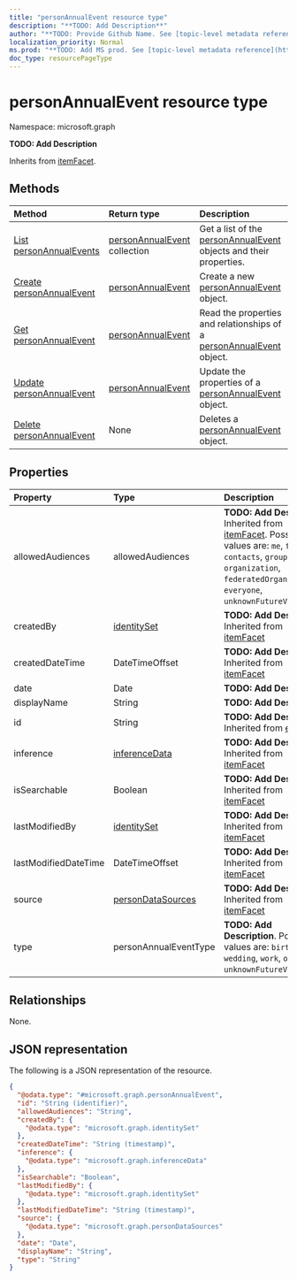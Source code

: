 ```yaml
---
title: "personAnnualEvent resource type"
description: "**TODO: Add Description**"
author: "**TODO: Provide Github Name. See [topic-level metadata reference](https://msgo.azurewebsites.net/add/document/guidelines/metadata.html#topic-level-metadata)**"
localization_priority: Normal
ms.prod: "**TODO: Add MS prod. See [topic-level metadata reference](https://msgo.azurewebsites.net/add/document/guidelines/metadata.html#topic-level-metadata)**"
doc_type: resourcePageType
---
```


# personAnnualEvent resource type

Namespace: microsoft.graph



**TODO: Add Description**


Inherits from [itemFacet](../resources/itemfacet.md).

## Methods
|Method|Return type|Description|
|:---|:---|:---|
|[List personAnnualEvents](../api/personannualevent-list.md)|[personAnnualEvent](../resources/personannualevent.md) collection|Get a list of the [personAnnualEvent](../resources/personannualevent.md) objects and their properties.|
|[Create personAnnualEvent](../api/personannualevent-create.md)|[personAnnualEvent](../resources/personannualevent.md)|Create a new [personAnnualEvent](../resources/personannualevent.md) object.|
|[Get personAnnualEvent](../api/personannualevent-get.md)|[personAnnualEvent](../resources/personannualevent.md)|Read the properties and relationships of a [personAnnualEvent](../resources/personannualevent.md) object.|
|[Update personAnnualEvent](../api/personannualevent-update.md)|[personAnnualEvent](../resources/personannualevent.md)|Update the properties of a [personAnnualEvent](../resources/personannualevent.md) object.|
|[Delete personAnnualEvent](../api/personannualevent-delete.md)|None|Deletes a [personAnnualEvent](../resources/personannualevent.md) object.|

## Properties
|Property|Type|Description|
|:---|:---|:---|
|allowedAudiences|allowedAudiences|**TODO: Add Description** Inherited from [itemFacet](../resources/itemfacet.md). Possible values are: `me`, `family`, `contacts`, `groupMembers`, `organization`, `federatedOrganizations`, `everyone`, `unknownFutureValue`.|
|createdBy|[identitySet](../resources/identityset.md)|**TODO: Add Description** Inherited from [itemFacet](../resources/itemfacet.md)|
|createdDateTime|DateTimeOffset|**TODO: Add Description** Inherited from [itemFacet](../resources/itemfacet.md)|
|date|Date|**TODO: Add Description**|
|displayName|String|**TODO: Add Description**|
|id|String|**TODO: Add Description** Inherited from [entity](../resources/entity.md)|
|inference|[inferenceData](../resources/inferencedata.md)|**TODO: Add Description** Inherited from [itemFacet](../resources/itemfacet.md)|
|isSearchable|Boolean|**TODO: Add Description** Inherited from [itemFacet](../resources/itemfacet.md)|
|lastModifiedBy|[identitySet](../resources/identityset.md)|**TODO: Add Description** Inherited from [itemFacet](../resources/itemfacet.md)|
|lastModifiedDateTime|DateTimeOffset|**TODO: Add Description** Inherited from [itemFacet](../resources/itemfacet.md)|
|source|[personDataSources](../resources/persondatasources.md)|**TODO: Add Description** Inherited from [itemFacet](../resources/itemfacet.md)|
|type|personAnnualEventType|**TODO: Add Description**. Possible values are: `birthday`, `wedding`, `work`, `other`, `unknownFutureValue`.|

## Relationships
None.

## JSON representation
The following is a JSON representation of the resource.
<!-- {
  "blockType": "resource",
  "keyProperty": "id",
  "@odata.type": "microsoft.graph.personAnnualEvent",
  "baseType": "microsoft.graph.itemFacet",
  "openType": false
}
-->
``` json
{
  "@odata.type": "#microsoft.graph.personAnnualEvent",
  "id": "String (identifier)",
  "allowedAudiences": "String",
  "createdBy": {
    "@odata.type": "microsoft.graph.identitySet"
  },
  "createdDateTime": "String (timestamp)",
  "inference": {
    "@odata.type": "microsoft.graph.inferenceData"
  },
  "isSearchable": "Boolean",
  "lastModifiedBy": {
    "@odata.type": "microsoft.graph.identitySet"
  },
  "lastModifiedDateTime": "String (timestamp)",
  "source": {
    "@odata.type": "microsoft.graph.personDataSources"
  },
  "date": "Date",
  "displayName": "String",
  "type": "String"
}
```

